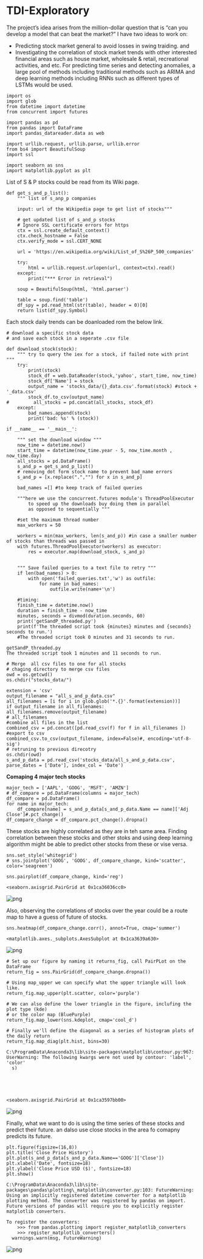 # TDI-Exploratory

The project’s idea arises from the million-dollar question that is “can you develop a model that can beat the market?”
I have two ideas to work on:
* 	Predicting stock market general to avoid losses in swing traiding.
and
* 	Investigating the correlation of stock market trends with other interested financial areas such as house market, wholesale & retail, recreational activities, and etc.
For predicting time series and detecting anomalies, a large pool of methods including traditional methods such as ARIMA and deep learning methods including RNNs such as different types of LSTMs would be used.


```
import os
import glob
from datetime import datetime
from concurrent import futures

import pandas as pd
from pandas import DataFrame
import pandas_datareader.data as web

import urllib.request, urllib.parse, urllib.error
from bs4 import BeautifulSoup
import ssl

import seaborn as sns
import matplotlib.pyplot as plt

```

List of S & P stocks could be read from its Wiki page.


```
def get_s_and_p_list():
    """ list of s_anp_p companies 
    
    input: url of the Wikipedia page to get list of stocks"""
        
    # get updated list of s_and_p stocks
    # Ignore SSL certificate errors for https
    ctx = ssl.create_default_context()
    ctx.check_hostname = False
    ctx.verify_mode = ssl.CERT_NONE

    url = 'https://en.wikipedia.org/wiki/List_of_S%26P_500_companies'

    try:
        html = urllib.request.urlopen(url, context=ctx).read()
    except:
        print("*** Error in retrieval")

    soup = BeautifulSoup(html, 'html.parser')

    table = soup.find('table')
    df_spy = pd.read_html(str(table), header = 0)[0]
    return list(df_spy.Symbol)
```

Each stock daily trends can be doanloaded rom the below link.


```
# download a specific stock data
# and save each stock in a seperate .csv file

def download_stock(stock):
    """ try to query the iex for a stock, if failed note with print """
    try:
        print(stock)
        stock_df = web.DataReader(stock,'yahoo', start_time, now_time)
        stock_df['Name'] = stock
        output_name = 'stocks_data/{}_data.csv'.format(stock) #stock + '_data.csv'
        stock_df.to_csv(output_name)        
#         all_stocks = pd.concat(all_stocks, stock_df)
    except:
        bad_names.append(stock)
        print('bad: %s' % (stock))
```


```
if __name__ == '__main__':

    """ set the download window """
    now_time = datetime.now()
    start_time = datetime(now_time.year - 5, now_time.month , now_time.day)
    all_stocks = pd.DataFrame()
    s_and_p = get_s_and_p_list()  
    # removing dot form stock name to prevent bad_name errors
    s_and_p = [x.replace(".","") for x in s_and_p]
    
    bad_names =[] #to keep track of failed queries

    """here we use the concurrent.futures module's ThreadPoolExecutor
        to speed up the downloads buy doing them in parallel 
        as opposed to sequentially """

    #set the maximum thread number
    max_workers = 50

    workers = min(max_workers, len(s_and_p)) #in case a smaller number of stocks than threads was passed in
    with futures.ThreadPoolExecutor(workers) as executor:
        res = executor.map(download_stock, s_and_p)


    """ Save failed queries to a text file to retry """
    if len(bad_names) > 0:
        with open('failed_queries.txt','w') as outfile:
            for name in bad_names:
                outfile.write(name+'\n')

    #timing:
    finish_time = datetime.now()
    duration = finish_time - now_time
    minutes, seconds = divmod(duration.seconds, 60)
    print('getSandP_threaded.py')
    print(f'The threaded script took {minutes} minutes and {seconds} seconds to run.')
    #The threaded script took 0 minutes and 31 seconds to run.
```

   
    getSandP_threaded.py
    The threaded script took 1 minutes and 11 seconds to run.
    


```
# Merge  all csv files to one for all stocks
# chaging directory to merge csv files
owd = os.getcwd()
os.chdir("stocks_data/")

extension = 'csv'
output_filename = "all_s_and_p_data.csv"
all_filenames = [i for i in glob.glob('*.{}'.format(extension))]
if output_filename in all_filenames: all_filenames.remove(output_filename)
# all_filenames
#combine all files in the list
combined_csv = pd.concat([pd.read_csv(f) for f in all_filenames ])
#export to csv
combined_csv.to_csv(output_filename, index=False)#, encoding='utf-8-sig')
# retruning to previous direcotry
os.chdir(owd)
s_and_p_data = pd.read_csv('stocks_data/all_s_and_p_data.csv', parse_dates = ['Date'], index_col = 'Date')
```

__Comaping 4 major tech stocks__


```
major_tech = ['AAPL', 'GOOG', 'MSFT', 'AMZN'] 
# df_compare = pd.DataFrame(columns = major_tech)
df_compare = pd.DataFrame()
for name in major_tech:
    df_compare[name] = s_and_p_data[s_and_p_data.Name == name]['Adj Close']#.pct_change()
df_compare_change = df_compare.pct_change().dropna()
```

These stocks are highly correlated as they are in teh same area. Finding correlation between these stocks and other stoks and using deep learning algorithm might be able to predict other stocks from these or vise versa.


```
sns.set_style('whitegrid')
# sns.jointplot('GOOG', 'GOOG', df_compare_change, kind='scatter', color='seagreen')

sns.pairplot(df_compare_change, kind='reg')
```




    <seaborn.axisgrid.PairGrid at 0x1ca36036cc0>




![png](output_10_1.png)


Also, observing the correlations of stocks over the year could be a route map to have a guess of future of stocks.


```
sns.heatmap(df_compare_change.corr(), annot=True, cmap='summer')
```




    <matplotlib.axes._subplots.AxesSubplot at 0x1ca3639a630>




![png](output_12_1.png)



```
# Set up our figure by naming it returns_fig, call PairPLot on the DataFrame
return_fig = sns.PairGrid(df_compare_change.dropna())

# Using map_upper we can specify what the upper triangle will look like.
return_fig.map_upper(plt.scatter, color='purple')

# We can also define the lower triangle in the figure, inclufing the plot type (kde) 
# or the color map (BluePurple)
return_fig.map_lower(sns.kdeplot, cmap='cool_d')

# Finally we'll define the diagonal as a series of histogram plots of the daily return
return_fig.map_diag(plt.hist, bins=30)
```

    C:\ProgramData\Anaconda3\lib\site-packages\matplotlib\contour.py:967: UserWarning: The following kwargs were not used by contour: 'label', 'color'
      s)
    




    <seaborn.axisgrid.PairGrid at 0x1ca3597bb00>




![png](output_13_2.png)


Finally, what we want to do is using the time series of these stocks and predict their future. an dalso use close stocks in the area fo comapny predicts its future. 


```
plt.figure(figsize=(16,8))
plt.title('Close Price History')
plt.plot(s_and_p_data[s_and_p_data.Name=='GOOG']['Close'])
plt.xlabel('Date', fontsize=18)
plt.ylabel('Close Price USD ($)', fontsize=18)
plt.show()
```

    C:\ProgramData\Anaconda3\lib\site-packages\pandas\plotting\_matplotlib\converter.py:103: FutureWarning: Using an implicitly registered datetime converter for a matplotlib plotting method. The converter was registered by pandas on import. Future versions of pandas will require you to explicitly register matplotlib converters.
    
    To register the converters:
    	>>> from pandas.plotting import register_matplotlib_converters
    	>>> register_matplotlib_converters()
      warnings.warn(msg, FutureWarning)
    


![png](output_15_1.png)

